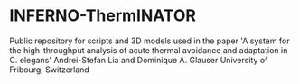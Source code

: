 # INFERNO-ThermINATOR
Public repository for scripts and 3D models used in the paper 'A system for the high-throughput analysis of acute thermal avoidance and adaptation in C. elegans' 
Andrei-Stefan Lia and Dominique A. Glauser
University of Fribourg, Switzerland
